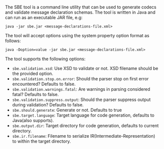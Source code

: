 The SBE tool is a command line utility that can be used to generate codecs and validate message declaration schemas. The tool is written in Java and can run as an executable JAR file, e.g:

    java -jar sbe.jar <message-declarations-file.xml>

The tool will accept options using the system property option format as follows:

    java -Doption=value -jar sbe.jar <message-declarations-file.xml>

The tool supports the following options:
 * <code>sbe.validation.xsd</code>: Use XSD to validate or not. XSD filename should be the provided option.
 * <code>sbe.validation.stop.on.error</code>: Should the parser stop on first error encountered? Defaults to false.
 * <code>sbe.validation.warnings.fatal</code>: Are warnings in parsing considered fatal? Defaults to false.
 * <code>sbe.validation.suppress.output</code>: Should the parser suppress output during validation? Defaults to false.
 * <code>sbe.should.generate</code>: Generate or not. Defaults to true
 * <code>sbe.target.language</code>: Target language for code generation, defaults to Java(also supports).
 * <code>sbe.output.dir</code>: Target directory for code generation, defaults to current directory.
 * <code>sbe.ir.filename</code>: Filename to serialize IR(Intermediate-Representation) to within the target directory.